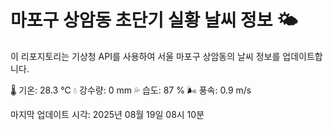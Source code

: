 
# 마포구 상암동 초단기 실황 날씨 정보 🌤️

이 리포지토리는 기상청 API를 사용하여 서울 마포구 상암동의 날씨 정보를 업데이트합니다. 

🌡️ 기온: 28.3 ℃
💧 강수량: 0 mm
💦 습도: 87 %
🌬️ 풍속: 0.9 m/s

마지막 업데이트 시각: 2025년 08월 19일 08시 10분    
